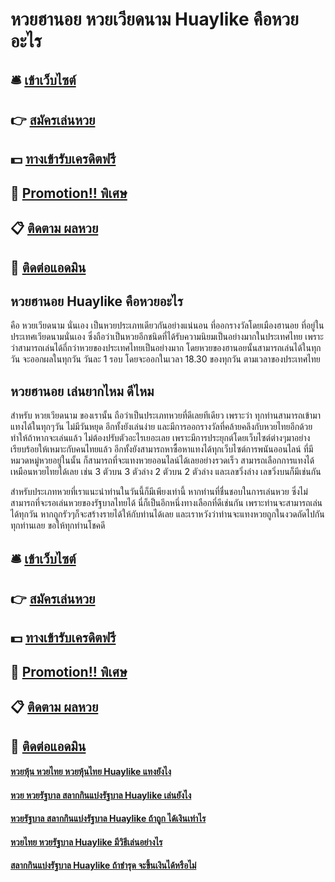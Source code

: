 # หวยฮานอย หวยเวียดนาม Huaylike คือหวยอะไร

## 🛎 [เข้าเว็บไซต์](https://bit.ly/3xvIEl3)
## 👉 [สมัครเล่นหวย](https://bit.ly/3xvIEl3)
## 💵 [ทางเข้ารับเครดิตฟรี](https://bit.ly/3DxiguU)
## 👑 [Promotion!! พิเศษ](https://bit.ly/3DxiguU)
## 📋 [ติดตาม ผลหวย](https://bit.ly/3DxiguU)
## 📱 [ติดต่อแอดมิน](https://bit.ly/3DxiguU)

## หวยฮานอย Huaylike คือหวยอะไร
คือ หวยเวียดนาม นั่นเอง เป็นหวยประเภทเดียวกันอย่างแน่นอน ที่ออกรางวัลโดยเมืองฮานอย ที่อยู่ในประเทศเวียดนามนั่นเอง ซึ่งถือว่าเป็นหวยอีกชนิดที่ได้รับความนิยมเป็นอย่างมากในประเทศไทย เพราะว่าสามารถเล่นได้ถี่กว่าหวยของประเทศไทยเป็นอย่างมาก โดยหวยของฮานอยนั้นสามารถเล่นได้ในทุกวัน จะออกผลในทุกวัน วันละ 1 รอบ โดยจะออกในเวลา 18.30 ของทุกวัน ตามเวลาของประเทศไทย 

## หวยฮานอย เล่นยากไหม ดีไหม
สำหรับ หวยเวียดนาม ของเรานั้น ถือว่าเป็นประเภทหวยที่ดีเลยทีเดียว เพราะว่า ทุกท่านสามารถเข้ามาแทงได้ในทุกๆวัน ไม่มีวันหยุด อีกทั้งยังเล่นง่าย และมีการออกรางวัลที่คล้ายคลึงกับหวยไทยอีกด้วย ทำให้ถ้าหากจะเล่นแล้ว ไม่ต้องปรับตัวอะไรเยอะเลย เพราะมีการประยุกต์โดยเว็บไซต์ต่างๆมาอย่างเรียบร้อยให้เหมาะกับคนไทยแล้ว อีกทั้งยังสามารถหาซื้อหาแทงได้ทุกเว็บไซต์การพนันออนไลน์ ที่มีหมวดหมู่หวยอยู่ในนั้น ก็สามารถที่จะแทงหวยออนไลน์ได้เลยอย่างรวดเร็ว สามารถเลือกการแทงได้เหมือนหวยไทยได้เลย เช่น 3 ตัวบน 3 ตัวล่าง 2 ตัวบน 2 ตัวล่าง และเลขวิ่งล่าง เลขวิ่งบนก็มีเช่นกัน

สำหรับประเภทหวยที่เราแนะนำท่านในวันนี้ก็มีเพียงเท่านี้ หากท่านที่ชื่นชอบในการเล่นหวย ซึ่งไม่สามารถที่จะรอเล่นหวยของรัฐบาลไทยได้ นี่ก็เป็นอีกหนึ่งทางเลือกที่ดีเช่นกัน เพราะท่านจะสามารถเล่นได้ทุกวัน หากถูกรัวๆก็จะสร้างรายได้ให้กับท่านได้เลย
และเราหวังว่าท่านจะแทงหวยถูกในงวดถัดไปกันทุกท่านเลย ขอให้ทุกท่านโชคดี

## 🛎 [เข้าเว็บไซต์](https://bit.ly/3xvIEl3)
## 👉 [สมัครเล่นหวย](https://bit.ly/3xvIEl3)
## 💵 [ทางเข้ารับเครดิตฟรี](https://bit.ly/3DxiguU)
## 👑 [Promotion!! พิเศษ](https://bit.ly/3DxiguU)
## 📋 [ติดตาม ผลหวย](https://bit.ly/3DxiguU)
## 📱 [ติดต่อแอดมิน](https://bit.ly/3DxiguU)

#### [หวยหุ้น หวยไทย หวยหุ้นไทย Huaylike แทงยังไง](https://atom.io/themes/หวยหุ้น%20หวยไทย%20หวยหุ้นไทย%20Huaylike%20แทงยังไง)
#### [หวย หวยรัฐบาล สลากกินแบ่งรัฐบาล Huaylike เล่นยังไง](https://atom.io/themes/หวย%20หวยรัฐบาล%20สลากกินแบ่งรัฐบาล%20Huaylike%20เล่นยังไง)
#### [หวยรัฐบาล สลากกินแบ่งรัฐบาล Huaylike ถ้าถูก ได้เงินเท่าไร](https://atom.io/themes/หวยรัฐบาล%20สลากกินแบ่งรัฐบาล%20Huaylike%20ถ้าถูก%20ได้เงินเท่าไร)
#### [หวยไทย หวยรัฐบาล Huaylike มีวิธีเล่นอย่างไร](https://atom.io/themes/หวยไทย%20หวยรัฐบาล%20Huaylike%20มีวิธีเล่นอย่างไร)
#### [สลากกินแบ่งรัฐบาล Huaylike ถ้าชำรุด จะขึ้นเงินได้หรือไม่](https://atom.io/themes/สลากกินแบ่งรัฐบาล%20Huaylike%20ถ้าชำรุด%20จะขึ้นเงินได้หรือไม่)